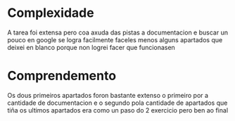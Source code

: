 # Complexidade
A tarea foi extensa pero coa axuda das pistas a documentacion e buscar un pouco en google se logra facilmente faceles menos alguns apartados que deixei en blanco porque non logrei facer que funcionasen
# Comprendemento
Os dous primeiros apartados foron bastante extenso o primeiro por a cantidade de documentacion e o segundo pola cantidade de apartados que tiña os ultimos apartados era como un paso do 2 exercicio pero ben ao final
